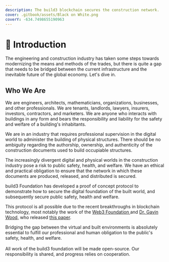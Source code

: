 ```yaml
---
description: The build3 blockchain secures the construction network.
cover: .gitbook/assets/Black on White.png
coverY: -634.7498655190963
---
```


# 🌄 Introduction

The engineering and construction industry has taken some steps towards modernizing the means and methods of the trades, but there is quite a gap that needs to be bridged between the current infrastructure and the inevitable future of the global economy. Let's dive in.

## Who We Are

We are engineers, architects, mathematicians, organizations, businesses, and other professionals. We are tenants, landlords, lawyers, insurers, investors, contractors, and marketers. We are anyone who interacts with buildings in any form and bears the responsibility and liability for the safety and welfare of a building's inhabitants.

We are in an industry that requires professional supervision in the digital world to administer the building of physical structures. There should be no ambiguity regarding the authorship, ownership, and authenticity of the construction documents used to build occupiable structures.

The increasingly divergent digital and physical worlds in the construction industry pose a risk to public safety, health, and welfare. We have an ethical and practical obligation to ensure that the network in which these documents are produced, released, and distributed is secured.

build3 Foundation has developed a proof of concept protocol to demonstrate how to secure the digital foundation of the built world, and subsequently secure public safety, health and welfare.

This protocol is all possible due to the recent breakthroughs in blockchain technology, most notably the work of the [Web3 Foundation](https://web3.foundation)[ ](https://web3.foundation)and [Dr. Gavin Wood,](https://en.wikipedia.org/wiki/Gavin\_Wood) who released [this paper](https://polkadot.network/PolkaDotPaper.pdf).​

Bridging the gap between the virtual and built environments is absolutely essential to fulfill our professional and human obligation to the public's safety, health, and welfare.\
​\
All work of the build3 foundation will be made open-source. Our responsibility is shared, and progress relies on cooperation.

